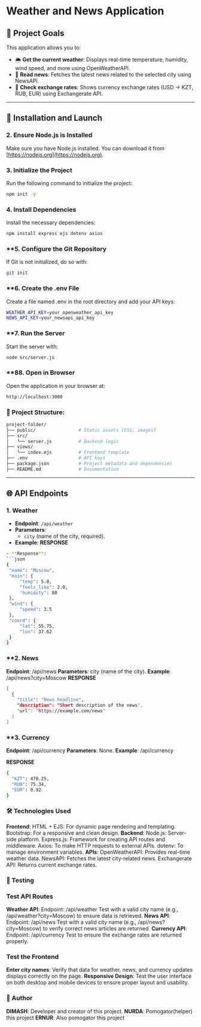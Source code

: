 # Weather and News Application

## 🌟 Project Goals
This application allows you to:
- 🌦️ **Get the current weather**: Displays real-time temperature, humidity, wind speed, and more using OpenWeatherAPI.
- 📰 **Read news**: Fetches the latest news related to the selected city using NewsAPI.
- 💱 **Check exchange rates**: Shows currency exchange rates (USD → KZT, RUB, EUR) using Exchangerate API.

---

## 🚀 Installation and Launch

### **2. Ensure Node.js is Installed**
Make sure you have Node.js installed. You can download it from [https://nodejs.org](https://nodejs.org).

### **3. Initialize the Project**
Run the following command to initialize the project:
```bash
npm init -y
```
### **4. Install Dependencies**
Install the necessary dependencies:
```bash
npm install express ejs dotenv axios
```
### **5. Configure the Git Repository
If Git is not initialized, do so with:
```bash
git init
```
### **6. Create the .env File
Create a file named .env in the root directory and add your API keys:
```bash
WEATHER_API_KEY=your_openweather_api_key
NEWS_API_KEY=your_newsapi_api_key
```
### **7. Run the Server
Start the server with:
```bash
node src/server.js
```
### **88. Open in Browser
Open the application in your browser at:
```bash
http://localhost:3000
```
### 📂 Project Structure:
```bash
project-folder/
├── public/                # Static assets (CSS, images)
├── src/
│   └── server.js          # Backend logic
├── views/
│   └── index.ejs          # Frontend template
├── .env                   # API keys
├── package.json           # Project metadata and dependencies
├── README.md              # Documentation
```
---

## 🌐 API Endpoints

### **1. Weather**
- **Endpoint**: `/api/weather`
- **Parameters**: 
  - `city` (name of the city, required).
- **Example**:
  **RESPONSE**
 ```bash
- **Response**:
```json
{
  "name": "Moscow",
  "main": {
      "temp": 5.0,
      "feels_like": 2.0,
      "humidity": 80
  },
  "wind": {
      "speed": 3.5
  },
  "coord": {
      "lat": 55.75,
      "lon": 37.62
  }
}
```

### **2. News
**Endpoint**: /api/news
**Parameters**: city (name of the city).
**Example**: /api/news?city=Moscow
**RESPONSE**
```bash
[
  {
    "title": "News headline",
    "description": "Short description of the news",
    "url": "https://example.com/news"
  }
]
```
### **3. Currency
**Endpoint**: /api/currency
**Parameters**: None.
**Example**: /api/currency

**RESPONSE**
```bash
{
  "KZT": 470.25,
  "RUB": 75.34,
  "EUR": 0.92
}
```

### 🛠️ Technologies Used
**Frontend**:
HTML + EJS: For dynamic page rendering and templating.
Bootstrap: For a responsive and clean design.
**Backend**:
Node.js: Server-side platform.
Express.js: Framework for creating API routes and middleware.
Axios: To make HTTP requests to external APIs.
dotenv: To manage environment variables.
**APIs**:
OpenWeatherAPI: Provides real-time weather data.
NewsAPI: Fetches the latest city-related news.
Exchangerate API: Returns current exchange rates.

### 🧪 Testing
### Test API Routes
**Weather API**:
Endpoint: /api/weather
Test with a valid city name (e.g., /api/weather?city=Moscow) to ensure data is retrieved.
**News API**:
Endpoint: /api/news
Test with a valid city name (e.g., /api/news?city=Moscow) to verify correct news articles are returned.
**Currency API**:
Endpoint: /api/currency
Test to ensure the exchange rates are returned properly.
### Test the Frontend
**Enter city names**:
Verify that data for weather, news, and currency updates displays correctly on the page.
**Responsive Design**:
Test the user interface on both desktop and mobile devices to ensure proper layout and usability.

### 📧 Author
**DIMASH**: Developer and creator of this project.
**NURDA**: Pomogator(helper) this project
**ERNUR**: Also pomogator this project


